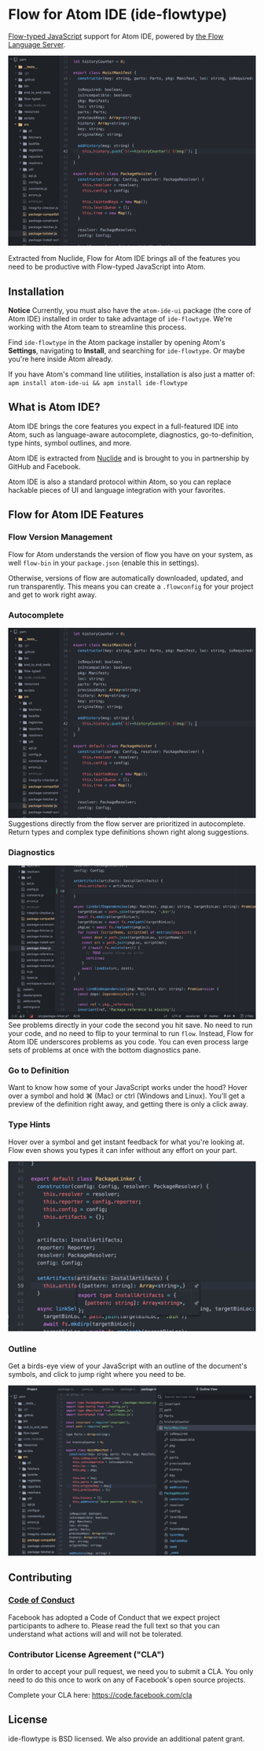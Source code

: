 # Flow for Atom IDE (ide-flowtype)
[Flow-typed JavaScript](https://flow.org/) support for Atom IDE, powered by [the Flow Language Server](https://github.com/flowtype/flow-language-server).

![Autocomplete Flow-typed JavaScript](./resources/autocomplete.gif)

Extracted from Nuclide, Flow for Atom IDE brings all of the features you need to be productive with Flow-typed JavaScript into Atom.

## Installation
**Notice** Currently, you must also have the `atom-ide-ui` package (the core of Atom IDE) installed in order to take advantage of `ide-flowtype`. We're working with the Atom team to streamline this process.

Find `ide-flowtype` in the Atom package installer by opening Atom's **Settings**, navigating to **Install**, and searching for `ide-flowtype`. Or maybe you're here inside Atom already.

If you have Atom's command line utilities, installation is also just a matter of:
`apm install atom-ide-ui && apm install ide-flowtype`

## What is Atom IDE?
Atom IDE brings the core features you expect in a full-featured IDE into Atom, such as language-aware autocomplete, diagnostics,  go-to-definition, type hints, symbol outlines, and more.

Atom IDE is extracted from [Nuclide](https://nuclide.io/) and is brought to you in partnership by GitHub and Facebook.

Atom IDE is also a standard protocol within Atom, so you can replace hackable pieces of UI and language integration with your favorites.

## Flow for Atom IDE Features

### Flow Version Management
Flow for Atom understands the version of flow you have on your system, as well `flow-bin` in your `package.json` (enable this in settings).

Otherwise, versions of flow are automatically downloaded, updated, and run transparently. This means you can create a `.flowconfig` for your project and get to work right away.

### Autocomplete
![Autocomplete Flow-typed JavaScript](./resources/autocomplete.gif)
Suggestions directly from the flow server are prioritized in autocomplete. Return types and complex type definitions shown right along suggestions.

### Diagnostics
![Real-time Diagnostics show errors as you code](./resources/diagnostics.gif)
See problems directly in your code the second you hit save. No need to run your code, and no need to flip to your terminal to run `flow`. Instead, Flow for Atom IDE underscores problems as you code. You can even process large sets of problems at once with the bottom diagnostics pane.

### Go to Definition
Want to know how some of your JavaScript works under the hood? Hover over a symbol and hold ⌘ (Mac) or ctrl (Windows and Linux). You'll get a preview of the definition right away, and getting there is only a click away.

### Type Hints
Hover over a symbol and get instant feedback for what you're looking at. Flow even shows you types it can infer without any effort on your part.

![Hover for type-hints](./resources/typehint.png)

### Outline
Get a birds-eye view of your JavaScript with an outline of the document's symbols, and click to jump right where you need to be.

![Outline symbols in code](./resources/outline.png)

## Contributing

### [Code of Conduct](https://code.facebook.com/codeofconduct)
Facebook has adopted a Code of Conduct that we expect project participants to adhere to. Please read the full text so that you can understand what actions will and will not be tolerated.

### Contributor License Agreement ("CLA")
In order to accept your pull request, we need you to submit a CLA. You only need
to do this once to work on any of Facebook's open source projects.

Complete your CLA here: <https://code.facebook.com/cla>

## License
ide-flowtype is BSD licensed. We also provide an additional patent grant.
